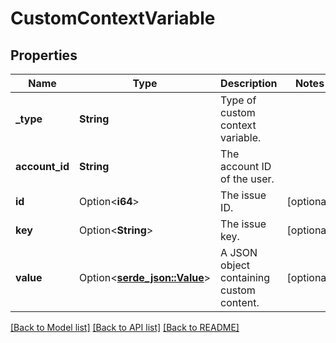 # CustomContextVariable

## Properties

Name | Type | Description | Notes
------------ | ------------- | ------------- | -------------
**_type** | **String** | Type of custom context variable. | 
**account_id** | **String** | The account ID of the user. | 
**id** | Option<**i64**> | The issue ID. | [optional]
**key** | Option<**String**> | The issue key. | [optional]
**value** | Option<[**serde_json::Value**](.md)> | A JSON object containing custom content. | [optional]

[[Back to Model list]](../README.md#documentation-for-models) [[Back to API list]](../README.md#documentation-for-api-endpoints) [[Back to README]](../README.md)


